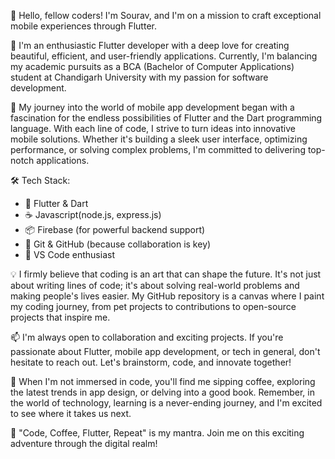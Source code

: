 👋 Hello, fellow coders! I'm Sourav, and I'm on a mission to craft exceptional mobile experiences through Flutter.

🚀 I'm an enthusiastic Flutter developer with a deep love for creating beautiful, efficient, and user-friendly applications. Currently, I'm balancing my academic pursuits as a BCA (Bachelor of Computer Applications) student at Chandigarh University with my passion for software development.

📱 My journey into the world of mobile app development began with a fascination for the endless possibilities of Flutter and the Dart programming language. With each line of code, I strive to turn ideas into innovative mobile solutions. Whether it's building a sleek user interface, optimizing performance, or solving complex problems, I'm committed to delivering top-notch applications.

🛠️ Tech Stack:
   - 📱 Flutter & Dart
   - ☕ Javascript(node.js, express.js)
   - 📦 Firebase (for powerful backend support)
   - 🧰 Git & GitHub (because collaboration is key)
   - 🚀 VS Code enthusiast

💡 I firmly believe that coding is an art that can shape the future. It's not just about writing lines of code; it's about solving real-world problems and making people's lives easier. My GitHub repository is a canvas where I paint my coding journey, from pet projects to contributions to open-source projects that inspire me.

📫 I'm always open to collaboration and exciting projects. If you're passionate about Flutter, mobile app development, or tech in general, don't hesitate to reach out. Let's brainstorm, code, and innovate together!

🌈 When I'm not immersed in code, you'll find me sipping coffee, exploring the latest trends in app design, or delving into a good book. Remember, in the world of technology, learning is a never-ending journey, and I'm excited to see where it takes us next.

🚀 "Code, Coffee, Flutter, Repeat" is my mantra. Join me on this exciting adventure through the digital realm!
